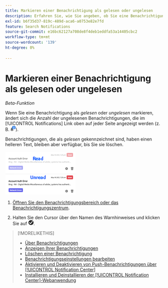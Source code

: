 ```yaml
---
title: Markieren einer Benachrichtigung als gelesen oder ungelesen
description: Erfahren Sie, wie Sie angeben, ob Sie eine Benachrichtigung gelesen oder nicht gelesen haben.
exl-id: b6f35d37-819c-489d-aca6-a0753e82e7fd
feature: Search Notifications
source-git-commit: e16bc62127a708de8f4deb1eddfa53a14405cbc2
workflow-type: tm+mt
source-wordcount: '139'
ht-degree: 0%

---
```


# Markieren einer Benachrichtigung als gelesen oder ungelesen

*Beta-Funktion*

Wenn Sie eine Benachrichtigung als *gelesen* oder *ungelesen* markieren, ändert sich die Anzahl der ungelesenen Benachrichtigungen, die im [!UICONTROL Notifications] Link oben auf jeder Seite angezeigt werden (z. B. ![Benachrichtigungssymbol mit dem Zähler für ungelesene Benachrichtigungen](/help/search-social-commerce/assets/notifications-unread.png "Benachrichtigungssymbol mit dem Zähler für ungelesene Benachrichtigungen")).

Benachrichtigungen, die als *gelesen* gekennzeichnet sind, haben einen helleren Text, bleiben aber verfügbar, bis Sie sie löschen.

![Lesen und ungelesene Benachrichtigungen](/help/search-social-commerce/assets/notifications-read-vs-unread.png "Lesen und ungelesene Benachrichtigungen")

1. [Öffnen Sie den Benachrichtigungsbereich oder das Benachrichtigungszentrum](notification-view.md).

1. Halten Sie den Cursor über den Namen des Warnhinweises und klicken Sie auf ![Als gelesen oder Ungelesen markieren](/help/search-social-commerce/assets/notifications-read-unread.png "Als gelesen oder Ungelesen markieren").

>[!MORELIKETHIS]
>
>* [Über Benachrichtigungen](/help/search-social-commerce/notifications/notification-about.md)
>* [Anzeigen Ihrer Benachrichtigungen](notification-view.md)
>* [Löschen einer Benachrichtigung](notification-delete.md)
>* [Benachrichtigungseinstellungen bearbeiten](notification-edit.md)
>* [Aktivieren und Deaktivieren von Push-Benachrichtigungen über [!UICONTROL Notification Center]](notifications-push-enable-disable.md)
>* [Installieren und Deinstallieren der [!UICONTROL Notification Center]-Webanwendung](notification-app-install-uninstall.md)
